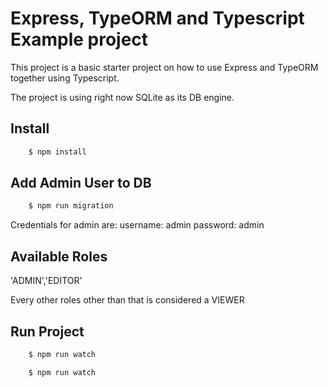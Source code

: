 # Express, TypeORM and Typescript Example project

This project is a basic starter project on how to use Express and TypeORM together using Typescript.

The project is using right now SQLite as its DB engine.

## Install

```cmd
    $ npm install
```

## Add Admin User to DB
```cmd
    $ npm run migration
```
Credentials for admin are:
username: admin
password: admin

## Available Roles
'ADMIN','EDITOR'

Every other roles other than that is considered a VIEWER

## Run Project

```cmd
    $ npm run watch
```

```cmd
    $ npm run watch
```